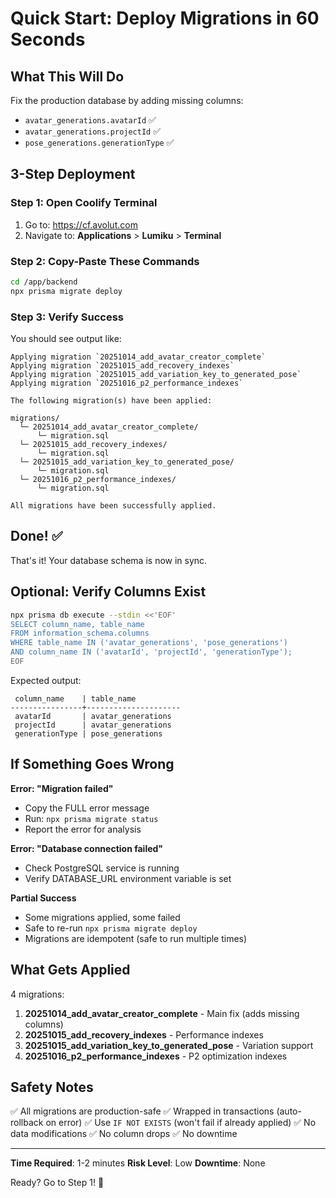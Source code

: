 # Quick Start: Deploy Migrations in 60 Seconds

## What This Will Do

Fix the production database by adding missing columns:
- `avatar_generations.avatarId` ✅
- `avatar_generations.projectId` ✅
- `pose_generations.generationType` ✅

## 3-Step Deployment

### Step 1: Open Coolify Terminal

1. Go to: https://cf.avolut.com
2. Navigate to: **Applications** > **Lumiku** > **Terminal**

### Step 2: Copy-Paste These Commands

```bash
cd /app/backend
npx prisma migrate deploy
```

### Step 3: Verify Success

You should see output like:

```
Applying migration `20251014_add_avatar_creator_complete`
Applying migration `20251015_add_recovery_indexes`
Applying migration `20251015_add_variation_key_to_generated_pose`
Applying migration `20251016_p2_performance_indexes`

The following migration(s) have been applied:

migrations/
  └─ 20251014_add_avatar_creator_complete/
      └─ migration.sql
  └─ 20251015_add_recovery_indexes/
      └─ migration.sql
  └─ 20251015_add_variation_key_to_generated_pose/
      └─ migration.sql
  └─ 20251016_p2_performance_indexes/
      └─ migration.sql

All migrations have been successfully applied.
```

## Done! ✅

That's it! Your database schema is now in sync.

## Optional: Verify Columns Exist

```bash
npx prisma db execute --stdin <<'EOF'
SELECT column_name, table_name
FROM information_schema.columns
WHERE table_name IN ('avatar_generations', 'pose_generations')
AND column_name IN ('avatarId', 'projectId', 'generationType');
EOF
```

Expected output:
```
 column_name    | table_name
----------------+---------------------
 avatarId       | avatar_generations
 projectId      | avatar_generations
 generationType | pose_generations
```

## If Something Goes Wrong

**Error: "Migration failed"**
- Copy the FULL error message
- Run: `npx prisma migrate status`
- Report the error for analysis

**Error: "Database connection failed"**
- Check PostgreSQL service is running
- Verify DATABASE_URL environment variable is set

**Partial Success**
- Some migrations applied, some failed
- Safe to re-run `npx prisma migrate deploy`
- Migrations are idempotent (safe to run multiple times)

## What Gets Applied

4 migrations:
1. **20251014_add_avatar_creator_complete** - Main fix (adds missing columns)
2. **20251015_add_recovery_indexes** - Performance indexes
3. **20251015_add_variation_key_to_generated_pose** - Variation support
4. **20251016_p2_performance_indexes** - P2 optimization indexes

## Safety Notes

✅ All migrations are production-safe
✅ Wrapped in transactions (auto-rollback on error)
✅ Use `IF NOT EXISTS` (won't fail if already applied)
✅ No data modifications
✅ No column drops
✅ No downtime

---

**Time Required**: 1-2 minutes
**Risk Level**: Low
**Downtime**: None

Ready? Go to Step 1! 🚀
